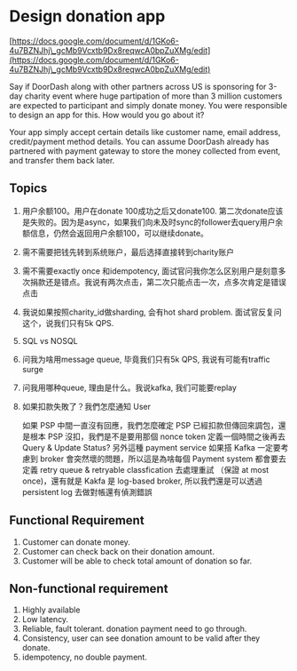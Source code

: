 # Design donation app

[https://docs.google.com/document/d/1GKo6-4u7BZNJhj\_gcMb9Vcxtb9Dx8reqwcA0bpZuXMg/edit](https://docs.google.com/document/d/1GKo6-4u7BZNJhj\_gcMb9Vcxtb9Dx8reqwcA0bpZuXMg/edit)

Say if DoorDash along with other partners across US is sponsoring for 3-day charity event where huge partipation of more than 3 million customers are expected to participant and simply donate money. You were responsible to design an app for this. How would you go about it?

Your app simply accept certain details like customer name, email address, credit/payment method details. You can assume DoorDash already has partnered with payment gateway to store the money collected from event, and transfer them back later.

## Topics

1. 用户余额100。用户在donate 100成功之后又donate100. 第二次donate应该是失败的。因为是async，如果我们向未及时sync的follower去query用户余额信息，仍然会返回用户余额100，可以继续donate。
2. 需不需要把钱先转到系统账户，最后选择直接转到charity账户
3. 需不需要exactly once 和idempotency, 面试官问我你怎么区别用户是刻意多次捐款还是错点。我说有两次点击，第二次只能点击一次，点多次肯定是错误点击
4. 我说如果按照charity\_id做sharding, 会有hot shard problem. 面试官反复问这个，说我们只有5k QPS.
5. SQL vs NOSQL
6. 问我为啥用message queue, 毕竟我们只有5k QPS, 我说有可能有traffic surge
7. 问我用哪种queue, 理由是什么。我说kafka, 我们可能要replay
8.  如果扣款失敗了？我們怎麼通知 User

    如果 PSP 中間一直沒有回應，我們怎麼確定 PSP 已經扣款但傳回來調包，還是根本 PSP 沒扣，我們是不是要用那個 nonce token 定義一個時間之後再去 Query & Update Status? 另外這種 payment service 如果搭 Kafka 一定要考慮到 broker 會突然壞的問題，所以這是為啥每個 Payment system 都會要去定義 retry queue & retryable classfication 去處理重試 （保證 at most once)，還有就是 Kakfa 是 log-based broker, 所以我們還是可以透過 persistent log 去做對帳還有偵測錯誤

## Functional Requirement

1. Customer can donate money.
2. Customer can check back on their donation amount.
3. Customer will be able to check total amount of donation so far.

## Non-functional requirement

1. Highly available
2. Low latency.
3. Reliable, fault tolerant. donation payment need to go through.
4. Consistency, user can see donation amount to be valid after they donate.
5. idempotency, no double payment.

